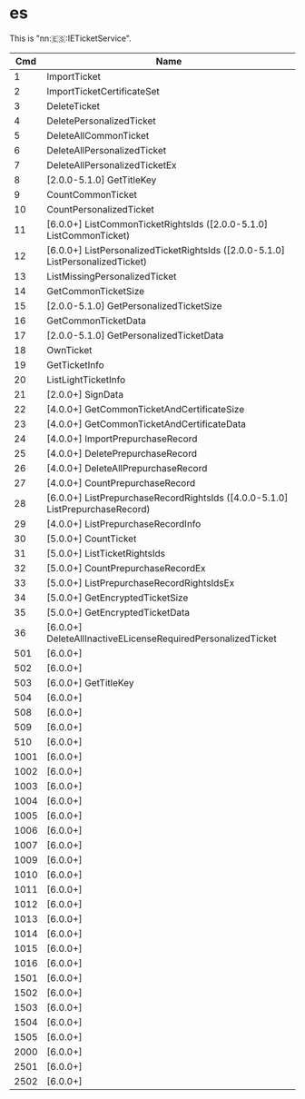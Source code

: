 # es

This is
"nn::es::IETicketService".

| Cmd  | Name                                                                                |
| ---- | ----------------------------------------------------------------------------------- |
| 1    | ImportTicket                                                                        |
| 2    | ImportTicketCertificateSet                                                          |
| 3    | DeleteTicket                                                                        |
| 4    | DeletePersonalizedTicket                                                            |
| 5    | DeleteAllCommonTicket                                                               |
| 6    | DeleteAllPersonalizedTicket                                                         |
| 7    | DeleteAllPersonalizedTicketEx                                                       |
| 8    | \[2.0.0-5.1.0\] GetTitleKey                                                         |
| 9    | CountCommonTicket                                                                   |
| 10   | CountPersonalizedTicket                                                             |
| 11   | \[6.0.0+\] ListCommonTicketRightsIds (\[2.0.0-5.1.0\] ListCommonTicket)             |
| 12   | \[6.0.0+\] ListPersonalizedTicketRightsIds (\[2.0.0-5.1.0\] ListPersonalizedTicket) |
| 13   | ListMissingPersonalizedTicket                                                       |
| 14   | GetCommonTicketSize                                                                 |
| 15   | \[2.0.0-5.1.0\] GetPersonalizedTicketSize                                           |
| 16   | GetCommonTicketData                                                                 |
| 17   | \[2.0.0-5.1.0\] GetPersonalizedTicketData                                           |
| 18   | OwnTicket                                                                           |
| 19   | GetTicketInfo                                                                       |
| 20   | ListLightTicketInfo                                                                 |
| 21   | \[2.0.0+\] SignData                                                                 |
| 22   | \[4.0.0+\] GetCommonTicketAndCertificateSize                                        |
| 23   | \[4.0.0+\] GetCommonTicketAndCertificateData                                        |
| 24   | \[4.0.0+\] ImportPrepurchaseRecord                                                  |
| 25   | \[4.0.0+\] DeletePrepurchaseRecord                                                  |
| 26   | \[4.0.0+\] DeleteAllPrepurchaseRecord                                               |
| 27   | \[4.0.0+\] CountPrepurchaseRecord                                                   |
| 28   | \[6.0.0+\] ListPrepurchaseRecordRightsIds (\[4.0.0-5.1.0\] ListPrepurchaseRecord)   |
| 29   | \[4.0.0+\] ListPrepurchaseRecordInfo                                                |
| 30   | \[5.0.0+\] CountTicket                                                              |
| 31   | \[5.0.0+\] ListTicketRightsIds                                                      |
| 32   | \[5.0.0+\] CountPrepurchaseRecordEx                                                 |
| 33   | \[5.0.0+\] ListPrepurchaseRecordRightsIdsEx                                         |
| 34   | \[5.0.0+\] GetEncryptedTicketSize                                                   |
| 35   | \[5.0.0+\] GetEncryptedTicketData                                                   |
| 36   | \[6.0.0+\] DeleteAllInactiveELicenseRequiredPersonalizedTicket                      |
| 501  | \[6.0.0+\]                                                                          |
| 502  | \[6.0.0+\]                                                                          |
| 503  | \[6.0.0+\] GetTitleKey                                                              |
| 504  | \[6.0.0+\]                                                                          |
| 508  | \[6.0.0+\]                                                                          |
| 509  | \[6.0.0+\]                                                                          |
| 510  | \[6.0.0+\]                                                                          |
| 1001 | \[6.0.0+\]                                                                          |
| 1002 | \[6.0.0+\]                                                                          |
| 1003 | \[6.0.0+\]                                                                          |
| 1004 | \[6.0.0+\]                                                                          |
| 1005 | \[6.0.0+\]                                                                          |
| 1006 | \[6.0.0+\]                                                                          |
| 1007 | \[6.0.0+\]                                                                          |
| 1009 | \[6.0.0+\]                                                                          |
| 1010 | \[6.0.0+\]                                                                          |
| 1011 | \[6.0.0+\]                                                                          |
| 1012 | \[6.0.0+\]                                                                          |
| 1013 | \[6.0.0+\]                                                                          |
| 1014 | \[6.0.0+\]                                                                          |
| 1015 | \[6.0.0+\]                                                                          |
| 1016 | \[6.0.0+\]                                                                          |
| 1501 | \[6.0.0+\]                                                                          |
| 1502 | \[6.0.0+\]                                                                          |
| 1503 | \[6.0.0+\]                                                                          |
| 1504 | \[6.0.0+\]                                                                          |
| 1505 | \[6.0.0+\]                                                                          |
| 2000 | \[6.0.0+\]                                                                          |
| 2501 | \[6.0.0+\]                                                                          |
| 2502 | \[6.0.0+\]                                                                          |
